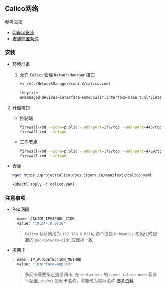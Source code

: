 ## Calico网络

参考文档

- [Calico安装](https://projectcalico.docs.tigera.io/getting-started/kubernetes/self-managed-onprem/onpremises)
- [安装前置条件](https://projectcalico.docs.tigera.io/getting-started/kubernetes/requirements)

### 安装

- 环境准备

  1. 允许 `Calico` 管理 `NetworkManager` 接口

     ```sh
     vi /etc/NetworkManager/conf.d/calico.conf
     ```
  
     ```sh
     [keyfile]
     unmanaged-devices=interface-name:cali*;interface-name:tunl*;interface-name:vxlan.calico;interface-name:wireguard.cali
     ```

 2. 开启端口

    - 控制端

      ```sh
      firewall-cmd --zone=public --add-port=179/tcp --add-port=443/tcp --add-port=6443/tcp --add-port=4789/tcp --permanent
      firewall-cmd --reload
      ```

    - 工作节点

      ```sh
      firewall-cmd --zone=public --add-port=179/tcp --add-port=4789/tcp --permanent
      firewall-cmd --reload
      ```

- 安装

  ```sh
  wget https://projectcalico.docs.tigera.io/manifests/calico.yaml
  ```

  ```sh
  kubectl apply -f calico.yaml
  ```

### 注意事项

- Pod网段

  ```sh
  - name: CALICO_IPV4POOL_CIDR
    value: "10.244.0.0/16"
  ```
  > `Calico` 默认网段为 `192.168.0.0/16`, 这个值是 `Kubenetes` 初始化时配置的 `pod-network-cidr`,应保持一致

- 多网卡

  ```sh
  - name: IP_AUTODETECTION_METHOD
    value: "interface=enp0s3"
  ```
  > 多网卡需要指定通信网卡, 在 `containers` 的 `name: calico-node` 容器下配置, `enp0s3` 是网卡名称，需要改为实际名称
  > [参考资料](https://projectcalico.docs.tigera.io/reference/node/configuration#configuring-bgp-networking)
